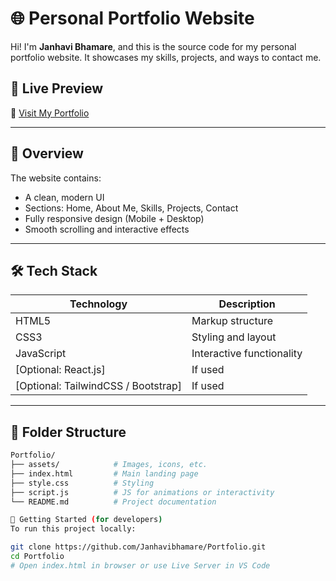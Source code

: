 # 🌐 Personal Portfolio Website

Hi! I'm **Janhavi Bhamare**, and this is the source code for my personal portfolio website. It showcases my skills, projects, and ways to contact me.

## 🚀 Live Preview

🔗 [Visit My Portfolio](portfolio-khaki-beta-89.vercel.app)

---

## 📸 Overview

The website contains:
- A clean, modern UI
- Sections: Home, About Me, Skills, Projects, Contact
- Fully responsive design (Mobile + Desktop)
- Smooth scrolling and interactive effects

---

## 🛠️ Tech Stack

| Technology | Description               |
|------------|---------------------------|
| HTML5      | Markup structure          |
| CSS3       | Styling and layout        |
| JavaScript | Interactive functionality |
| [Optional: React.js] | If used        |
| [Optional: TailwindCSS / Bootstrap] | If used |

---

## 📁 Folder Structure

```bash
Portfolio/
├── assets/            # Images, icons, etc.
├── index.html         # Main landing page
├── style.css          # Styling
├── script.js          # JS for animations or interactivity
└── README.md          # Project documentation

🏁 Getting Started (for developers)
To run this project locally:

git clone https://github.com/Janhavibhamare/Portfolio.git
cd Portfolio
# Open index.html in browser or use Live Server in VS Code
